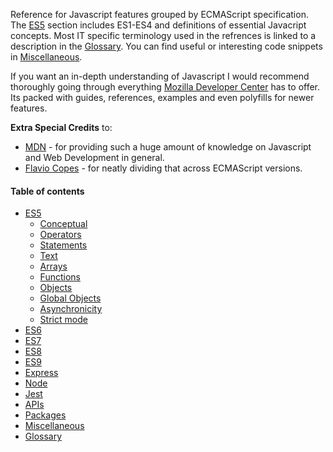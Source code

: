 Reference for Javascript features grouped by ECMAScript specification. The [ES5](/javascript/md/es5.md) section includes ES1-ES4 and definitions of essential Javacript concepts. Most IT specific terminology used in the refrences is linked to a description in the [Glossary](/resources/glossary.md). You can find useful or interesting code snippets in [Miscellaneous](/javascript/md/misc.md).

If you want an in-depth understanding of Javascript I would recommend thoroughly going through everything [Mozilla Developer Center](https://developer.mozilla.org) has to offer. Its packed with guides, references, examples and even polyfills for newer features.

__Extra Special Credits__ to:
* [MDN](https://developer.mozilla.org) - for providing such a huge amount of knowledge on Javascript and Web Development in general.
* [Flavio Copes](https://flaviocopes.com) - for neatly dividing that across ECMAScript versions.


#### Table of contents
* [ES5](/javascript/md/es5.md)
	* [Conceptual](/javascript/md/es5.md#Conceptual)
	* [Operators](/javascript/md/es5.md#Operators)
	* [Statements](/javascript/md/es5.md#statements-1)
	* [Text](/javascript/md/es5.md#Text)
	* [Arrays](/javascript/md/es5.md#Arrays)
	* [Functions](/javascript/md/es5.md#Functions)
	* [Objects](/javascript/md/es5.md#Objects)
	* [Global Objects](/javascript/md/es5.md#Global-Objects)
	* [Asynchronicity](/javascript/md/es5.md#Asynchronicity)
	* [Strict mode](/javascript/md/es5.md#Strict-mode)
* [ES6](/javascript/md/es6.md)
* [ES7](/javascript/md/es7.md)
* [ES8](/javascript/md/es8.md)
* [ES9](/javascript/md/es9.md)
* [Express](/javascript/md/express.md)
* [Node](/javascript/md/node.md)
* [Jest](/javascript/md/jest.md)
* [APIs](/javascript/md/apis.md)
* [Packages](/javascript/md/packages.md)
* [Miscellaneous](/javascript/md/misc.md)
* [Glossary](/resources/glossary.md)
